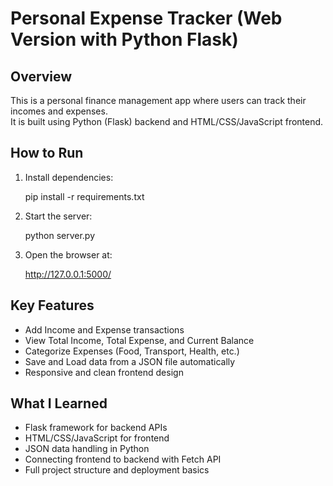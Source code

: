 # Personal Expense Tracker (Web Version with Python Flask)

## Overview
This is a personal finance management app where users can track their incomes and expenses.  
It is built using Python (Flask) backend and HTML/CSS/JavaScript frontend.

## How to Run

1. Install dependencies:
    
    pip install -r requirements.txt
    

2. Start the server:
    
    python server.py
    

3. Open the browser at:
    
    http://127.0.0.1:5000/
    

## Key Features
- Add Income and Expense transactions
- View Total Income, Total Expense, and Current Balance
- Categorize Expenses (Food, Transport, Health, etc.)
- Save and Load data from a JSON file automatically
- Responsive and clean frontend design

## What I Learned
- Flask framework for backend APIs
- HTML/CSS/JavaScript for frontend
- JSON data handling in Python
- Connecting frontend to backend with Fetch API
- Full project structure and deployment basics
